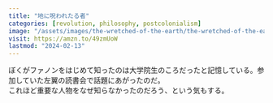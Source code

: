 ```yaml
---
title: "地に呪われたる者"
categories: [revolution, philosophy, postcolonialism]
image: "/assets/images/the-wretched-of-the-earth/the-wretched-of-the-earth.jpg"
visit: https://amzn.to/49zmUoW
lastmod: "2024-02-13"
---
```

ぼくがファノンをはじめて知ったのは大学院生のころだったと記憶している。参加していた左翼の読書会で話題にあがったのだ。  
これほど重要な人物をなぜ知らなかったのだろう、という気もする。
